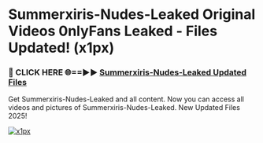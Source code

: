 # Summerxiris-Nudes-Leaked Original Videos 0nlyFans Leaked - Files Updated! (x1px)

<h3>🔴 CLICK HERE 🌐==►► <a href="https://tinyurl.com/52m3yx9h" rel="nofollow">Summerxiris-Nudes-Leaked Updated Files</a></h3>

Get Summerxiris-Nudes-Leaked and all content. Now you can access all videos and pictures of Summerxiris-Nudes-Leaked. New Updated Files 2025!

[![x1px](https://i.imgur.com/TnHtlc8.gif)](https://tinyurl.com/52m3yx9h)
